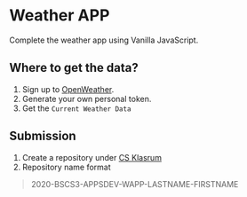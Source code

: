 # Weather APP

Complete the weather app using Vanilla JavaScript.

## Where to get the data?

1. Sign up to [OpenWeather](https://openweathermap.org/).
2. Generate your own personal token.
3. Get the `Current Weather Data`

## Submission

1. Create a repository under [CS Klasrum](https://github.com/CS-Klasrum)
2. Repository name format

> 2020-BSCS3-APPSDEV-WAPP-LASTNAME-FIRSTNAME